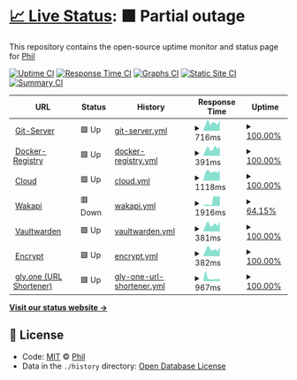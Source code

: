 # [📈 Live Status](https://status.ucode.space): <!--live status--> **🟧 Partial outage**

This repository contains the open-source uptime monitor and status page for [Phil](https://ucode.space)

[![Uptime CI](https://github.com/sniffingsugar/status/workflows/Uptime%20CI/badge.svg)](https://github.com/sniffingsugar/status/actions?query=workflow%3A%22Uptime+CI%22)
[![Response Time CI](https://github.com/sniffingsugar/status/workflows/Response%20Time%20CI/badge.svg)](https://github.com/sniffingsugar/status/actions?query=workflow%3A%22Response+Time+CI%22)
[![Graphs CI](https://github.com/sniffingsugar/status/workflows/Graphs%20CI/badge.svg)](https://github.com/sniffingsugar/status/actions?query=workflow%3A%22Graphs+CI%22)
[![Static Site CI](https://github.com/sniffingsugar/status/workflows/Static%20Site%20CI/badge.svg)](https://github.com/sniffingsugar/status/actions?query=workflow%3A%22Static+Site+CI%22)
[![Summary CI](https://github.com/sniffingsugar/status/workflows/Summary%20CI/badge.svg)](https://github.com/sniffingsugar/status/actions?query=workflow%3A%22Summary+CI%22)

<!--start: status pages-->
<!-- This summary is generated by Upptime (https://github.com/upptime/upptime) -->
<!-- Do not edit this manually, your changes will be overwritten -->
<!-- prettier-ignore -->
| URL | Status | History | Response Time | Uptime |
| --- | ------ | ------- | ------------- | ------ |
| <img alt="" src="https://favicons.githubusercontent.com/git.ucode.space" height="13"> [Git-Server](https://git.ucode.space) | 🟩 Up | [git-server.yml](https://github.com/sniffingsugar/status/commits/HEAD/history/git-server.yml) | <details><summary><img alt="Response time graph" src="./graphs/git-server/response-time-week.png" height="20"> 716ms</summary><br><a href="https://status.ucode.space/history/git-server"><img alt="Response time 821" src="https://img.shields.io/endpoint?url=https%3A%2F%2Fraw.githubusercontent.com%2Fsniffingsugar%2Fstatus%2FHEAD%2Fapi%2Fgit-server%2Fresponse-time.json"></a><br><a href="https://status.ucode.space/history/git-server"><img alt="24-hour response time 931" src="https://img.shields.io/endpoint?url=https%3A%2F%2Fraw.githubusercontent.com%2Fsniffingsugar%2Fstatus%2FHEAD%2Fapi%2Fgit-server%2Fresponse-time-day.json"></a><br><a href="https://status.ucode.space/history/git-server"><img alt="7-day response time 716" src="https://img.shields.io/endpoint?url=https%3A%2F%2Fraw.githubusercontent.com%2Fsniffingsugar%2Fstatus%2FHEAD%2Fapi%2Fgit-server%2Fresponse-time-week.json"></a><br><a href="https://status.ucode.space/history/git-server"><img alt="30-day response time 717" src="https://img.shields.io/endpoint?url=https%3A%2F%2Fraw.githubusercontent.com%2Fsniffingsugar%2Fstatus%2FHEAD%2Fapi%2Fgit-server%2Fresponse-time-month.json"></a><br><a href="https://status.ucode.space/history/git-server"><img alt="1-year response time 821" src="https://img.shields.io/endpoint?url=https%3A%2F%2Fraw.githubusercontent.com%2Fsniffingsugar%2Fstatus%2FHEAD%2Fapi%2Fgit-server%2Fresponse-time-year.json"></a></details> | <details><summary><a href="https://status.ucode.space/history/git-server">100.00%</a></summary><a href="https://status.ucode.space/history/git-server"><img alt="All-time uptime 99.87%" src="https://img.shields.io/endpoint?url=https%3A%2F%2Fraw.githubusercontent.com%2Fsniffingsugar%2Fstatus%2FHEAD%2Fapi%2Fgit-server%2Fuptime.json"></a><br><a href="https://status.ucode.space/history/git-server"><img alt="24-hour uptime 100.00%" src="https://img.shields.io/endpoint?url=https%3A%2F%2Fraw.githubusercontent.com%2Fsniffingsugar%2Fstatus%2FHEAD%2Fapi%2Fgit-server%2Fuptime-day.json"></a><br><a href="https://status.ucode.space/history/git-server"><img alt="7-day uptime 100.00%" src="https://img.shields.io/endpoint?url=https%3A%2F%2Fraw.githubusercontent.com%2Fsniffingsugar%2Fstatus%2FHEAD%2Fapi%2Fgit-server%2Fuptime-week.json"></a><br><a href="https://status.ucode.space/history/git-server"><img alt="30-day uptime 99.92%" src="https://img.shields.io/endpoint?url=https%3A%2F%2Fraw.githubusercontent.com%2Fsniffingsugar%2Fstatus%2FHEAD%2Fapi%2Fgit-server%2Fuptime-month.json"></a><br><a href="https://status.ucode.space/history/git-server"><img alt="1-year uptime 99.87%" src="https://img.shields.io/endpoint?url=https%3A%2F%2Fraw.githubusercontent.com%2Fsniffingsugar%2Fstatus%2FHEAD%2Fapi%2Fgit-server%2Fuptime-year.json"></a></details>
| <img alt="" src="https://favicons.githubusercontent.com/registry.ucode.space" height="13"> [Docker-Registry](https://registry.ucode.space) | 🟩 Up | [docker-registry.yml](https://github.com/sniffingsugar/status/commits/HEAD/history/docker-registry.yml) | <details><summary><img alt="Response time graph" src="./graphs/docker-registry/response-time-week.png" height="20"> 391ms</summary><br><a href="https://status.ucode.space/history/docker-registry"><img alt="Response time 390" src="https://img.shields.io/endpoint?url=https%3A%2F%2Fraw.githubusercontent.com%2Fsniffingsugar%2Fstatus%2FHEAD%2Fapi%2Fdocker-registry%2Fresponse-time.json"></a><br><a href="https://status.ucode.space/history/docker-registry"><img alt="24-hour response time 489" src="https://img.shields.io/endpoint?url=https%3A%2F%2Fraw.githubusercontent.com%2Fsniffingsugar%2Fstatus%2FHEAD%2Fapi%2Fdocker-registry%2Fresponse-time-day.json"></a><br><a href="https://status.ucode.space/history/docker-registry"><img alt="7-day response time 391" src="https://img.shields.io/endpoint?url=https%3A%2F%2Fraw.githubusercontent.com%2Fsniffingsugar%2Fstatus%2FHEAD%2Fapi%2Fdocker-registry%2Fresponse-time-week.json"></a><br><a href="https://status.ucode.space/history/docker-registry"><img alt="30-day response time 392" src="https://img.shields.io/endpoint?url=https%3A%2F%2Fraw.githubusercontent.com%2Fsniffingsugar%2Fstatus%2FHEAD%2Fapi%2Fdocker-registry%2Fresponse-time-month.json"></a><br><a href="https://status.ucode.space/history/docker-registry"><img alt="1-year response time 390" src="https://img.shields.io/endpoint?url=https%3A%2F%2Fraw.githubusercontent.com%2Fsniffingsugar%2Fstatus%2FHEAD%2Fapi%2Fdocker-registry%2Fresponse-time-year.json"></a></details> | <details><summary><a href="https://status.ucode.space/history/docker-registry">100.00%</a></summary><a href="https://status.ucode.space/history/docker-registry"><img alt="All-time uptime 99.89%" src="https://img.shields.io/endpoint?url=https%3A%2F%2Fraw.githubusercontent.com%2Fsniffingsugar%2Fstatus%2FHEAD%2Fapi%2Fdocker-registry%2Fuptime.json"></a><br><a href="https://status.ucode.space/history/docker-registry"><img alt="24-hour uptime 100.00%" src="https://img.shields.io/endpoint?url=https%3A%2F%2Fraw.githubusercontent.com%2Fsniffingsugar%2Fstatus%2FHEAD%2Fapi%2Fdocker-registry%2Fuptime-day.json"></a><br><a href="https://status.ucode.space/history/docker-registry"><img alt="7-day uptime 100.00%" src="https://img.shields.io/endpoint?url=https%3A%2F%2Fraw.githubusercontent.com%2Fsniffingsugar%2Fstatus%2FHEAD%2Fapi%2Fdocker-registry%2Fuptime-week.json"></a><br><a href="https://status.ucode.space/history/docker-registry"><img alt="30-day uptime 99.92%" src="https://img.shields.io/endpoint?url=https%3A%2F%2Fraw.githubusercontent.com%2Fsniffingsugar%2Fstatus%2FHEAD%2Fapi%2Fdocker-registry%2Fuptime-month.json"></a><br><a href="https://status.ucode.space/history/docker-registry"><img alt="1-year uptime 99.89%" src="https://img.shields.io/endpoint?url=https%3A%2F%2Fraw.githubusercontent.com%2Fsniffingsugar%2Fstatus%2FHEAD%2Fapi%2Fdocker-registry%2Fuptime-year.json"></a></details>
| <img alt="" src="https://favicons.githubusercontent.com/cloud.ucode.space" height="13"> [Cloud](https://cloud.ucode.space) | 🟩 Up | [cloud.yml](https://github.com/sniffingsugar/status/commits/HEAD/history/cloud.yml) | <details><summary><img alt="Response time graph" src="./graphs/cloud/response-time-week.png" height="20"> 1118ms</summary><br><a href="https://status.ucode.space/history/cloud"><img alt="Response time 1168" src="https://img.shields.io/endpoint?url=https%3A%2F%2Fraw.githubusercontent.com%2Fsniffingsugar%2Fstatus%2FHEAD%2Fapi%2Fcloud%2Fresponse-time.json"></a><br><a href="https://status.ucode.space/history/cloud"><img alt="24-hour response time 1263" src="https://img.shields.io/endpoint?url=https%3A%2F%2Fraw.githubusercontent.com%2Fsniffingsugar%2Fstatus%2FHEAD%2Fapi%2Fcloud%2Fresponse-time-day.json"></a><br><a href="https://status.ucode.space/history/cloud"><img alt="7-day response time 1118" src="https://img.shields.io/endpoint?url=https%3A%2F%2Fraw.githubusercontent.com%2Fsniffingsugar%2Fstatus%2FHEAD%2Fapi%2Fcloud%2Fresponse-time-week.json"></a><br><a href="https://status.ucode.space/history/cloud"><img alt="30-day response time 1192" src="https://img.shields.io/endpoint?url=https%3A%2F%2Fraw.githubusercontent.com%2Fsniffingsugar%2Fstatus%2FHEAD%2Fapi%2Fcloud%2Fresponse-time-month.json"></a><br><a href="https://status.ucode.space/history/cloud"><img alt="1-year response time 1168" src="https://img.shields.io/endpoint?url=https%3A%2F%2Fraw.githubusercontent.com%2Fsniffingsugar%2Fstatus%2FHEAD%2Fapi%2Fcloud%2Fresponse-time-year.json"></a></details> | <details><summary><a href="https://status.ucode.space/history/cloud">100.00%</a></summary><a href="https://status.ucode.space/history/cloud"><img alt="All-time uptime 97.87%" src="https://img.shields.io/endpoint?url=https%3A%2F%2Fraw.githubusercontent.com%2Fsniffingsugar%2Fstatus%2FHEAD%2Fapi%2Fcloud%2Fuptime.json"></a><br><a href="https://status.ucode.space/history/cloud"><img alt="24-hour uptime 100.00%" src="https://img.shields.io/endpoint?url=https%3A%2F%2Fraw.githubusercontent.com%2Fsniffingsugar%2Fstatus%2FHEAD%2Fapi%2Fcloud%2Fuptime-day.json"></a><br><a href="https://status.ucode.space/history/cloud"><img alt="7-day uptime 100.00%" src="https://img.shields.io/endpoint?url=https%3A%2F%2Fraw.githubusercontent.com%2Fsniffingsugar%2Fstatus%2FHEAD%2Fapi%2Fcloud%2Fuptime-week.json"></a><br><a href="https://status.ucode.space/history/cloud"><img alt="30-day uptime 99.92%" src="https://img.shields.io/endpoint?url=https%3A%2F%2Fraw.githubusercontent.com%2Fsniffingsugar%2Fstatus%2FHEAD%2Fapi%2Fcloud%2Fuptime-month.json"></a><br><a href="https://status.ucode.space/history/cloud"><img alt="1-year uptime 97.87%" src="https://img.shields.io/endpoint?url=https%3A%2F%2Fraw.githubusercontent.com%2Fsniffingsugar%2Fstatus%2FHEAD%2Fapi%2Fcloud%2Fuptime-year.json"></a></details>
| <img alt="" src="https://favicons.githubusercontent.com/time.ucode.space" height="13"> [Wakapi](https://time.ucode.space) | 🟥 Down | [wakapi.yml](https://github.com/sniffingsugar/status/commits/HEAD/history/wakapi.yml) | <details><summary><img alt="Response time graph" src="./graphs/wakapi/response-time-week.png" height="20"> 1916ms</summary><br><a href="https://status.ucode.space/history/wakapi"><img alt="Response time 475" src="https://img.shields.io/endpoint?url=https%3A%2F%2Fraw.githubusercontent.com%2Fsniffingsugar%2Fstatus%2FHEAD%2Fapi%2Fwakapi%2Fresponse-time.json"></a><br><a href="https://status.ucode.space/history/wakapi"><img alt="24-hour response time 3607" src="https://img.shields.io/endpoint?url=https%3A%2F%2Fraw.githubusercontent.com%2Fsniffingsugar%2Fstatus%2FHEAD%2Fapi%2Fwakapi%2Fresponse-time-day.json"></a><br><a href="https://status.ucode.space/history/wakapi"><img alt="7-day response time 1916" src="https://img.shields.io/endpoint?url=https%3A%2F%2Fraw.githubusercontent.com%2Fsniffingsugar%2Fstatus%2FHEAD%2Fapi%2Fwakapi%2Fresponse-time-week.json"></a><br><a href="https://status.ucode.space/history/wakapi"><img alt="30-day response time 754" src="https://img.shields.io/endpoint?url=https%3A%2F%2Fraw.githubusercontent.com%2Fsniffingsugar%2Fstatus%2FHEAD%2Fapi%2Fwakapi%2Fresponse-time-month.json"></a><br><a href="https://status.ucode.space/history/wakapi"><img alt="1-year response time 475" src="https://img.shields.io/endpoint?url=https%3A%2F%2Fraw.githubusercontent.com%2Fsniffingsugar%2Fstatus%2FHEAD%2Fapi%2Fwakapi%2Fresponse-time-year.json"></a></details> | <details><summary><a href="https://status.ucode.space/history/wakapi">64.15%</a></summary><a href="https://status.ucode.space/history/wakapi"><img alt="All-time uptime 90.84%" src="https://img.shields.io/endpoint?url=https%3A%2F%2Fraw.githubusercontent.com%2Fsniffingsugar%2Fstatus%2FHEAD%2Fapi%2Fwakapi%2Fuptime.json"></a><br><a href="https://status.ucode.space/history/wakapi"><img alt="24-hour uptime 0.00%" src="https://img.shields.io/endpoint?url=https%3A%2F%2Fraw.githubusercontent.com%2Fsniffingsugar%2Fstatus%2FHEAD%2Fapi%2Fwakapi%2Fuptime-day.json"></a><br><a href="https://status.ucode.space/history/wakapi"><img alt="7-day uptime 64.15%" src="https://img.shields.io/endpoint?url=https%3A%2F%2Fraw.githubusercontent.com%2Fsniffingsugar%2Fstatus%2FHEAD%2Fapi%2Fwakapi%2Fuptime-week.json"></a><br><a href="https://status.ucode.space/history/wakapi"><img alt="30-day uptime 69.72%" src="https://img.shields.io/endpoint?url=https%3A%2F%2Fraw.githubusercontent.com%2Fsniffingsugar%2Fstatus%2FHEAD%2Fapi%2Fwakapi%2Fuptime-month.json"></a><br><a href="https://status.ucode.space/history/wakapi"><img alt="1-year uptime 90.84%" src="https://img.shields.io/endpoint?url=https%3A%2F%2Fraw.githubusercontent.com%2Fsniffingsugar%2Fstatus%2FHEAD%2Fapi%2Fwakapi%2Fuptime-year.json"></a></details>
| <img alt="" src="https://favicons.githubusercontent.com/bw.ucode.space" height="13"> [Vaultwarden](https://bw.ucode.space) | 🟩 Up | [vaultwarden.yml](https://github.com/sniffingsugar/status/commits/HEAD/history/vaultwarden.yml) | <details><summary><img alt="Response time graph" src="./graphs/vaultwarden/response-time-week.png" height="20"> 381ms</summary><br><a href="https://status.ucode.space/history/vaultwarden"><img alt="Response time 363" src="https://img.shields.io/endpoint?url=https%3A%2F%2Fraw.githubusercontent.com%2Fsniffingsugar%2Fstatus%2FHEAD%2Fapi%2Fvaultwarden%2Fresponse-time.json"></a><br><a href="https://status.ucode.space/history/vaultwarden"><img alt="24-hour response time 541" src="https://img.shields.io/endpoint?url=https%3A%2F%2Fraw.githubusercontent.com%2Fsniffingsugar%2Fstatus%2FHEAD%2Fapi%2Fvaultwarden%2Fresponse-time-day.json"></a><br><a href="https://status.ucode.space/history/vaultwarden"><img alt="7-day response time 381" src="https://img.shields.io/endpoint?url=https%3A%2F%2Fraw.githubusercontent.com%2Fsniffingsugar%2Fstatus%2FHEAD%2Fapi%2Fvaultwarden%2Fresponse-time-week.json"></a><br><a href="https://status.ucode.space/history/vaultwarden"><img alt="30-day response time 374" src="https://img.shields.io/endpoint?url=https%3A%2F%2Fraw.githubusercontent.com%2Fsniffingsugar%2Fstatus%2FHEAD%2Fapi%2Fvaultwarden%2Fresponse-time-month.json"></a><br><a href="https://status.ucode.space/history/vaultwarden"><img alt="1-year response time 363" src="https://img.shields.io/endpoint?url=https%3A%2F%2Fraw.githubusercontent.com%2Fsniffingsugar%2Fstatus%2FHEAD%2Fapi%2Fvaultwarden%2Fresponse-time-year.json"></a></details> | <details><summary><a href="https://status.ucode.space/history/vaultwarden">100.00%</a></summary><a href="https://status.ucode.space/history/vaultwarden"><img alt="All-time uptime 99.96%" src="https://img.shields.io/endpoint?url=https%3A%2F%2Fraw.githubusercontent.com%2Fsniffingsugar%2Fstatus%2FHEAD%2Fapi%2Fvaultwarden%2Fuptime.json"></a><br><a href="https://status.ucode.space/history/vaultwarden"><img alt="24-hour uptime 100.00%" src="https://img.shields.io/endpoint?url=https%3A%2F%2Fraw.githubusercontent.com%2Fsniffingsugar%2Fstatus%2FHEAD%2Fapi%2Fvaultwarden%2Fuptime-day.json"></a><br><a href="https://status.ucode.space/history/vaultwarden"><img alt="7-day uptime 100.00%" src="https://img.shields.io/endpoint?url=https%3A%2F%2Fraw.githubusercontent.com%2Fsniffingsugar%2Fstatus%2FHEAD%2Fapi%2Fvaultwarden%2Fuptime-week.json"></a><br><a href="https://status.ucode.space/history/vaultwarden"><img alt="30-day uptime 99.92%" src="https://img.shields.io/endpoint?url=https%3A%2F%2Fraw.githubusercontent.com%2Fsniffingsugar%2Fstatus%2FHEAD%2Fapi%2Fvaultwarden%2Fuptime-month.json"></a><br><a href="https://status.ucode.space/history/vaultwarden"><img alt="1-year uptime 99.96%" src="https://img.shields.io/endpoint?url=https%3A%2F%2Fraw.githubusercontent.com%2Fsniffingsugar%2Fstatus%2FHEAD%2Fapi%2Fvaultwarden%2Fuptime-year.json"></a></details>
| <img alt="" src="https://favicons.githubusercontent.com/encrypt.ucode.space" height="13"> [Encrypt](https://encrypt.ucode.space) | 🟩 Up | [encrypt.yml](https://github.com/sniffingsugar/status/commits/HEAD/history/encrypt.yml) | <details><summary><img alt="Response time graph" src="./graphs/encrypt/response-time-week.png" height="20"> 382ms</summary><br><a href="https://status.ucode.space/history/encrypt"><img alt="Response time 384" src="https://img.shields.io/endpoint?url=https%3A%2F%2Fraw.githubusercontent.com%2Fsniffingsugar%2Fstatus%2FHEAD%2Fapi%2Fencrypt%2Fresponse-time.json"></a><br><a href="https://status.ucode.space/history/encrypt"><img alt="24-hour response time 482" src="https://img.shields.io/endpoint?url=https%3A%2F%2Fraw.githubusercontent.com%2Fsniffingsugar%2Fstatus%2FHEAD%2Fapi%2Fencrypt%2Fresponse-time-day.json"></a><br><a href="https://status.ucode.space/history/encrypt"><img alt="7-day response time 382" src="https://img.shields.io/endpoint?url=https%3A%2F%2Fraw.githubusercontent.com%2Fsniffingsugar%2Fstatus%2FHEAD%2Fapi%2Fencrypt%2Fresponse-time-week.json"></a><br><a href="https://status.ucode.space/history/encrypt"><img alt="30-day response time 371" src="https://img.shields.io/endpoint?url=https%3A%2F%2Fraw.githubusercontent.com%2Fsniffingsugar%2Fstatus%2FHEAD%2Fapi%2Fencrypt%2Fresponse-time-month.json"></a><br><a href="https://status.ucode.space/history/encrypt"><img alt="1-year response time 384" src="https://img.shields.io/endpoint?url=https%3A%2F%2Fraw.githubusercontent.com%2Fsniffingsugar%2Fstatus%2FHEAD%2Fapi%2Fencrypt%2Fresponse-time-year.json"></a></details> | <details><summary><a href="https://status.ucode.space/history/encrypt">100.00%</a></summary><a href="https://status.ucode.space/history/encrypt"><img alt="All-time uptime 89.59%" src="https://img.shields.io/endpoint?url=https%3A%2F%2Fraw.githubusercontent.com%2Fsniffingsugar%2Fstatus%2FHEAD%2Fapi%2Fencrypt%2Fuptime.json"></a><br><a href="https://status.ucode.space/history/encrypt"><img alt="24-hour uptime 100.00%" src="https://img.shields.io/endpoint?url=https%3A%2F%2Fraw.githubusercontent.com%2Fsniffingsugar%2Fstatus%2FHEAD%2Fapi%2Fencrypt%2Fuptime-day.json"></a><br><a href="https://status.ucode.space/history/encrypt"><img alt="7-day uptime 100.00%" src="https://img.shields.io/endpoint?url=https%3A%2F%2Fraw.githubusercontent.com%2Fsniffingsugar%2Fstatus%2FHEAD%2Fapi%2Fencrypt%2Fuptime-week.json"></a><br><a href="https://status.ucode.space/history/encrypt"><img alt="30-day uptime 99.50%" src="https://img.shields.io/endpoint?url=https%3A%2F%2Fraw.githubusercontent.com%2Fsniffingsugar%2Fstatus%2FHEAD%2Fapi%2Fencrypt%2Fuptime-month.json"></a><br><a href="https://status.ucode.space/history/encrypt"><img alt="1-year uptime 89.59%" src="https://img.shields.io/endpoint?url=https%3A%2F%2Fraw.githubusercontent.com%2Fsniffingsugar%2Fstatus%2FHEAD%2Fapi%2Fencrypt%2Fuptime-year.json"></a></details>
| <img alt="" src="https://favicons.githubusercontent.com/gly.one" height="13"> [gly.one (URL Shortener)](https://gly.one) | 🟩 Up | [gly-one-url-shortener.yml](https://github.com/sniffingsugar/status/commits/HEAD/history/gly-one-url-shortener.yml) | <details><summary><img alt="Response time graph" src="./graphs/gly-one-url-shortener/response-time-week.png" height="20"> 967ms</summary><br><a href="https://status.ucode.space/history/gly-one-url-shortener"><img alt="Response time 591" src="https://img.shields.io/endpoint?url=https%3A%2F%2Fraw.githubusercontent.com%2Fsniffingsugar%2Fstatus%2FHEAD%2Fapi%2Fgly-one-url-shortener%2Fresponse-time.json"></a><br><a href="https://status.ucode.space/history/gly-one-url-shortener"><img alt="24-hour response time 809" src="https://img.shields.io/endpoint?url=https%3A%2F%2Fraw.githubusercontent.com%2Fsniffingsugar%2Fstatus%2FHEAD%2Fapi%2Fgly-one-url-shortener%2Fresponse-time-day.json"></a><br><a href="https://status.ucode.space/history/gly-one-url-shortener"><img alt="7-day response time 967" src="https://img.shields.io/endpoint?url=https%3A%2F%2Fraw.githubusercontent.com%2Fsniffingsugar%2Fstatus%2FHEAD%2Fapi%2Fgly-one-url-shortener%2Fresponse-time-week.json"></a><br><a href="https://status.ucode.space/history/gly-one-url-shortener"><img alt="30-day response time 832" src="https://img.shields.io/endpoint?url=https%3A%2F%2Fraw.githubusercontent.com%2Fsniffingsugar%2Fstatus%2FHEAD%2Fapi%2Fgly-one-url-shortener%2Fresponse-time-month.json"></a><br><a href="https://status.ucode.space/history/gly-one-url-shortener"><img alt="1-year response time 591" src="https://img.shields.io/endpoint?url=https%3A%2F%2Fraw.githubusercontent.com%2Fsniffingsugar%2Fstatus%2FHEAD%2Fapi%2Fgly-one-url-shortener%2Fresponse-time-year.json"></a></details> | <details><summary><a href="https://status.ucode.space/history/gly-one-url-shortener">100.00%</a></summary><a href="https://status.ucode.space/history/gly-one-url-shortener"><img alt="All-time uptime 70.95%" src="https://img.shields.io/endpoint?url=https%3A%2F%2Fraw.githubusercontent.com%2Fsniffingsugar%2Fstatus%2FHEAD%2Fapi%2Fgly-one-url-shortener%2Fuptime.json"></a><br><a href="https://status.ucode.space/history/gly-one-url-shortener"><img alt="24-hour uptime 100.00%" src="https://img.shields.io/endpoint?url=https%3A%2F%2Fraw.githubusercontent.com%2Fsniffingsugar%2Fstatus%2FHEAD%2Fapi%2Fgly-one-url-shortener%2Fuptime-day.json"></a><br><a href="https://status.ucode.space/history/gly-one-url-shortener"><img alt="7-day uptime 100.00%" src="https://img.shields.io/endpoint?url=https%3A%2F%2Fraw.githubusercontent.com%2Fsniffingsugar%2Fstatus%2FHEAD%2Fapi%2Fgly-one-url-shortener%2Fuptime-week.json"></a><br><a href="https://status.ucode.space/history/gly-one-url-shortener"><img alt="30-day uptime 99.92%" src="https://img.shields.io/endpoint?url=https%3A%2F%2Fraw.githubusercontent.com%2Fsniffingsugar%2Fstatus%2FHEAD%2Fapi%2Fgly-one-url-shortener%2Fuptime-month.json"></a><br><a href="https://status.ucode.space/history/gly-one-url-shortener"><img alt="1-year uptime 70.95%" src="https://img.shields.io/endpoint?url=https%3A%2F%2Fraw.githubusercontent.com%2Fsniffingsugar%2Fstatus%2FHEAD%2Fapi%2Fgly-one-url-shortener%2Fuptime-year.json"></a></details>

<!--end: status pages-->

[**Visit our status website →**](https://status.ucode.space)

## 📄 License

- Code: [MIT](./LICENSE) © [Phil](https://ucode.space)
- Data in the `./history` directory: [Open Database License](https://opendatacommons.org/licenses/odbl/1-0/)
